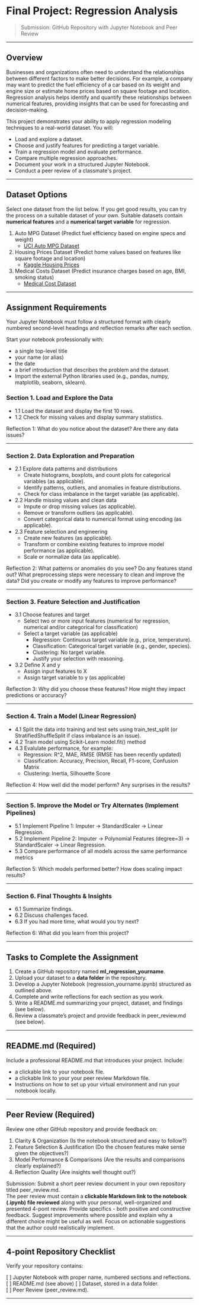 # Final Project: Regression Analysis

> Submission: GitHub Repository with Jupyter Notebook and Peer Review

---

## Overview
Businesses and organizations often need to understand the relationships between different factors to make better decisions.
For example, a company may want to predict the fuel efficiency of a car based on its weight and engine size or estimate home prices based on square footage and location.
Regression analysis helps identify and quantify these relationships between numerical features, providing insights that can be used for forecasting and decision-making.

This project demonstrates your ability to apply regression modeling techniques to a real-world dataset. You will:
- Load and explore a dataset.
- Choose and justify features for predicting a target variable.
- Train a regression model and evaluate performance.
- Compare multiple regression approaches.
- Document your work in a structured Jupyter Notebook.
- Conduct a peer review of a classmate's project.

---

## Dataset Options
Select one dataset from the list below. If you get good results, you can try the process on a suitable dataset of your own. 
Suitable datasets contain **numerical features** and a **numerical target variable** for regression.

1. Auto MPG Dataset (Predict fuel efficiency based on engine specs and weight)
   - [UCI Auto MPG Dataset](https://archive-beta.ics.uci.edu/ml/datasets/auto+mpg)
2. Housing Prices Dataset (Predict home values based on features like square footage and location)   
   - [Kaggle Housing Prices](https://www.kaggle.com/c/house-prices-advanced-regression-techniques)
3. Medical Costs Dataset (Predict insurance charges based on age, BMI, smoking status)  
   - [Medical Cost Dataset](https://www.kaggle.com/mirichoi0218/insurance)

---

## Assignment Requirements
Your Jupyter Notebook must follow a structured format with clearly numbered second-level headings and reflection remarks after each section.

Start your notebook professionally with:
- a single top-level title
- your name (or alias)
- the date
- a brief introduction that describes the problem and the dataset.
- Import the external Python libraries used (e.g., pandas, numpy, matplotlib, seaborn, sklearn).

### Section 1. Load and Explore the Data
- 1.1 Load the dataset and display the first 10 rows.
- 1.2 Check for missing values and display summary statistics.

Reflection 1: What do you notice about the dataset? Are there any data issues?

---

### Section 2. Data Exploration and Preparation
- 2.1 Explore data patterns and distributions
  - Create histograms, boxplots, and count plots for categorical variables (as applicable).
  - Identify patterns, outliers, and anomalies in feature distributions.
  - Check for class imbalance in the target variable (as applicable).
- 2.2 Handle missing values and clean data
  - Impute or drop missing values (as applicable).
  - Remove or transform outliers (as applicable).
  - Convert categorical data to numerical format using encoding (as applicable).
- 2.3 Feature selection and engineering
  - Create new features (as applicable).
  - Transform or combine existing features to improve model performance (as applicable).
  - Scale or normalize data (as applicable).

Reflection 2: What patterns or anomalies do you see? Do any features stand out? What preprocessing steps were necessary to clean and improve the data? Did you create or modify any features to improve performance?

---

### Section 3. Feature Selection and Justification
- 3.1 Choose features and target
  - Select two or more input features (numerical for regression, numerical and/or categorical for classification)
  - Select a target variable (as applicable)
    - Regression: Continuous target variable (e.g., price, temperature).
    - Classification: Categorical target variable (e.g., gender, species).
    - Clustering: No target variable.
    - Justify your selection with reasoning.
- 3.2 Define X and y
  - Assign input features to X
  - Assign target variable to y (as applicable)

Reflection 3: Why did you choose these features? How might they impact predictions or accuracy?

---

### Section 4. Train a Model (Linear Regression)
- 4.1 Split the data into training and test sets using train_test_split (or StratifiedShuffleSplit if class imbalance is an issue).
- 4.2 Train model using Scikit-Learn model.fit() method
- 4.3 Evalulate performance, for example:
  - Regression: R^2, MAE, RMSE (RMSE has been recently updated)
  - Classification: Accuracy, Precision, Recall, F1-score, Confusion Matrix
  - Clustering: Inertia, Silhouette Score

Reflection 4: How well did the model perform? Any surprises in the results?

---

### Section 5. Improve the Model or Try Alternates (Implement Pipelines)
- 5.1 Implement Pipeline 1: Imputer → StandardScaler → Linear Regression.
- 5.2 Implement Pipeline 2: Imputer → Polynomial Features (degree=3) → StandardScaler → Linear Regression.
- 5.3 Compare performance of all models across the same performance metrics

Reflection 5: Which models performed better? How does scaling impact results?

---

### Section 6. Final Thoughts & Insights
- 6.1 Summarize findings.
- 6.2 Discuss challenges faced.
- 6.3 If you had more time, what would you try next?

Reflection 6: What did you learn from this project?

---

## Tasks to Complete the Assignment

1. Create a GitHub repository named **ml_regression_yourname**.  
1. Upload your dataset to a **data folder** in the repository.  
1. Develop a Jupyter Notebook (regression_yourname.ipynb) structured as outlined above.  
1. Complete and write reflections for each section as you work.
1. Write a README.md summarizing your project, dataset, and findings (see below).
1. Review a classmate’s project and provide feedback in peer_review.md (see below).

---

## README.md (Required)

Include a professional README.md that introduces your project. Include:
- a clickable link to your notebook file.
- a clickable link to your your peer review Markdown file.
- Instructions on how to set up your virtual environment and run your notebook locally.

---

## Peer Review (Required)

Review one other GitHub repository and provide feedback on:

1. Clarity & Organization (Is the notebook structured and easy to follow?)
1. Feature Selection & Justification (Do the chosen features make sense given the objectives?)
1. Model Performance & Comparisons (Are the results and comparisons clearly explained?)
1. Reflection Quality (Are insights well thought out?)

Submission: Submit a short peer review document in your own repository titled peer_review.md.  
The peer review must contain a **clickable Markdown link to the notebook (.ipynb) file reviewed** along with your personal, well-organized and presented 4-pont review. 
Provide specifics - both positive and constructive feedback. 
Suggest improvements where possible and explain why a different choice might be useful as well.
Focus on actionable suggestions that the author could realistically implement.

---

## 4-point Repository Checklist

Verify your repository contains:

[ ] Jupyter Notebook with proper name, numbered sections and reflections.  
[ ] README.md (see above)
[ ] Dataset, stored in a data folder.  
[ ] Peer Review (peer_review.md).  

---

